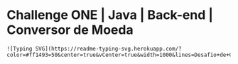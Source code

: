 # Challenge ONE | Java | Back-end | Conversor de Moeda
    ![Typing SVG](https://readme-typing-svg.herokuapp.com/?color=#ff1493=50&center=true&vCenter=true&width=1000&lines=Desafio+de+Conversão;Feito+por+Natália+Souza)
